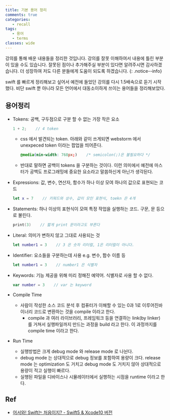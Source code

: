 ```yaml
---
title: 기본 용어 정리
comments: true
categories:
   - recall
tags:
   - 용어
   - terms
classes: wide
---
```

강의를 통해 배운 내용들을 정리한 것입니다. 강의를 잘못 이해하여서 내용에 틀린 부분이 있을 수도 있습니다. 잘못된 점이나 추가해주실 부분이 있다면 알려주시면 감사하겠습니다. 더 성장하여 저도 다른 분들에게 도움이 되도록 하겠습니다.
{: .notice--info}

swift 를 빠르게 정리해보고 싶어서 예전에 들었던 강의를 다시 1.5배속으로 듣기 시작했다. 비단 swift 뿐 아니라 모든 언어에서 대동소이하게 쓰이는 용어들을 정리해보았다.

## 용어정리

- Tokens: 공백, 구두점으로 구분 할 수 없는 가장 작은 요소

  ```swift
  1 + 2;    // 4 token
  ```

  - css 에서 발견되는 token. 아래와 같이 쓰게되면 webstorm 에서 unexpeced token 이라는 팝업을 띄어준다.

    ```css
    @media(min-width: 768px;)    /* semicolon(;)은 불필요하다 */
    ```

  - 반대로 말하면 공백이 tokens 을 구분하는 것이다. 이런 의미에서 예전에 마스터가 공백도 프로그래밍에 중요한 요소라고 말씀하신게 아닌가 생각된다.

- Expressions: 값, 변수, 연산자, 함수가 하나 이상 모여 하나의 값으로 표현되는 코드

  ```swift
  let x = 7    // 키워드와 상수, 값이 모인 표현식, toekn 은 4개
  ```

- Statements: 하나 이상의 표현식이 모여 특정 작업을 실행하는 코드. 구문, 문 등으로 불린다.

  ```swift
  print(3)    // 짧게 print 문이라고도 부른다
  ```

- Literal: 의미가 변하지 않고 그대로 사용되는 것

  ```swift
  let number1 = 3    // 3 은 숫자 리터럴, 1은 리터럴이 아니다.
  ```

- Identifier: 요소들을 구분하는데 사용 e.g. 변수, 함수 이름 등

  ```swift
  let number1 = 3    // number1 은 식별자
  ```

- Keywords: 기능 제공을 위해 미리 정해진 예약어. 식별자로 사용 할 수 없다.

  ```swift
  var number = 3    // var 는 keyword
  ```

- Compile Time
  - 사람이 작성한 소스 코드 분석 후 컴퓨터가 이해할 수 있는 0과 1로 이루어진바이너리 코드로 변환하는 것을 compile 이라고 한다. 
    - compile 과 여러 라이브러리, 프레임워크 등을 연결하는 link(by linker) 를 거쳐서 실행파일까지 만드는 과정을 build 라고 한다. 이 과정까지를 compile time 이라고 한다.
- Run Time
  - 실행방법은 크게 debug mode 와 release mode 로 나뉜다.
  - debug mode 는 상대적으로 debug 정보를 포함하여 용량이 크다. release mode 는 optimization 도 거치고 debug mode 도 거치지 않아 상대적으로 용량이 적고 실행이 빠르다.
  - 실행된 파일을 디바이스나 시뮬레이터에서 실행하는 시점을 runtime 이라고 한다.

## Ref
- [어서와! Swift는 처음이지? - Swift5 & Xcode10 버전](https://programmers.co.kr/learn/courses/9873)

